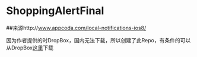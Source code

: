 # ShoppingAlertFinal

##来源http://www.appcoda.com/local-notifications-ios8/

因为作者提供的时DropBox，国内无法下载，所以创建了此Repo，有条件的可以从DropBox[这里](https://www.dropbox.com/s/6tvbr9tzv7rdgkv/ShoppingAlertFinal.zip?dl=0)下载